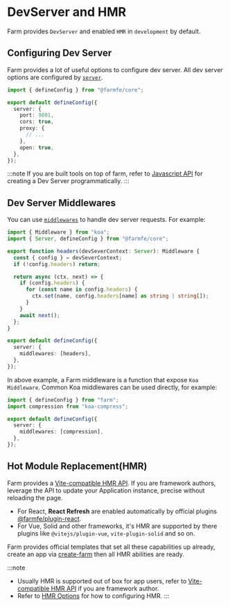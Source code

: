 # DevServer and HMR

Farm provides `DevServer` and enabled `HMR` in `development` by default.

## Configuring Dev Server

Farm provides a lot of useful options to configure dev server. All dev server options are configured by [`server`](/docs/config/dev-server).

```ts
import { defineConfig } from "@farmfe/core";

export default defineConfig({
  server: {
    port: 9801,
    cors: true,
    proxy: {
      // ...
    },
    open: true,
  },
});
```

:::note
If you are built tools on top of farm, refer to [Javascript API](/docs/api/javascript-api) for creating a Dev Server programmatically.
:::

## Dev Server Middlewares

You can use [`middlewares`](/docs/config/dev-server#middlewares) to handle dev server requests. For example:

```ts title="farm.config.ts"
import { Middleware } from "koa";
import { Server, defineConfig } from "@farmfe/core";

export function headers(devSeverContext: Server): Middleware {
  const { config } = devSeverContext;
  if (!config.headers) return;

  return async (ctx, next) => {
    if (config.headers) {
      for (const name in config.headers) {
        ctx.set(name, config.headers[name] as string | string[]);
      }
    }
    await next();
  };
}

export default defineConfig({
  server: {
    middlewares: [headers],
  },
});
```

In above example, a Farm middleware is a function that expose `Koa Middleware`. Common Koa middlewares can be used directly, for example:

```ts {2,7}
import { defineConfig } from "farm";
import compression from "koa-compress";

export default defineConfig({
  server: {
    middlewares: [compression],
  },
});
```

## Hot Module Replacement(HMR)

Farm provides a [Vite-compatible HMR API](/docs/api/hmr-api). If you are framework authors, leverage the API to update your Application instance, precise without reloading the page.

- For React, **React Refresh** are enabled automatically by official plugins [@farmfe/plugin-react](/docs/plugins/official-plugins/react).
- For Vue, Solid and other frameworks, it's HMR are supported by there plugins like `@vitejs/plugin-vue`, `vite-plugin-solid` and so on.

Farm provides official templates that set all these capabilities up already, create an app via [create-farm](/docs/quick-start) then all HMR abilities are ready.

:::note

- Usually HMR is supported out of box for app users, refer to [Vite-compatible HMR API](/docs/api/hmr-api) if you are framework author.
- Refer to [HMR Options](/docs/config/dev-server#hmr) for how to configuring HMR.
  :::
